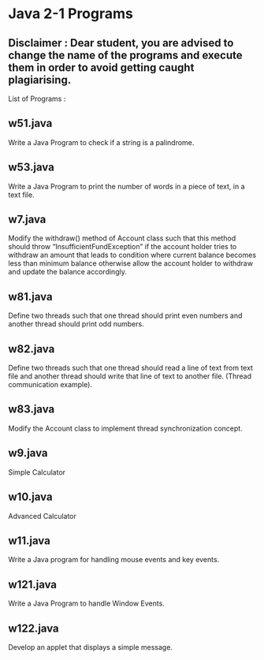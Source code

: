 # Java 2-1 Programs
## Disclaimer : Dear student, you are advised to change the name of the programs and execute them in order to avoid getting caught plagiarising.

List of Programs :

## w51.java
Write a Java Program to check if a string is a palindrome.

## w53.java
Write a Java Program to print the number of words in a piece of text, in a text file.


## w7.java
Modify the withdraw() method of Account class such that this method should throw
“InsufficientFundException” if the account holder tries to withdraw an amount that leads to
condition where current balance becomes less than minimum balance otherwise allow the
account holder to withdraw and update the balance accordingly.


## w81.java
Define two threads such that one thread should print even numbers and another thread should
print odd numbers.

## w82.java
Define two threads such that one thread should read a line of text from text file and another
thread should write that line of text to another file. (Thread communication example).

## w83.java
Modify the Account class to implement thread synchronization concept.

## w9.java
Simple Calculator

## w10.java
Advanced Calculator

## w11.java
Write a Java program for handling mouse events and key events.

## w121.java
Write a Java Program to handle Window Events.

## w122.java
Develop an applet that displays a simple message.
